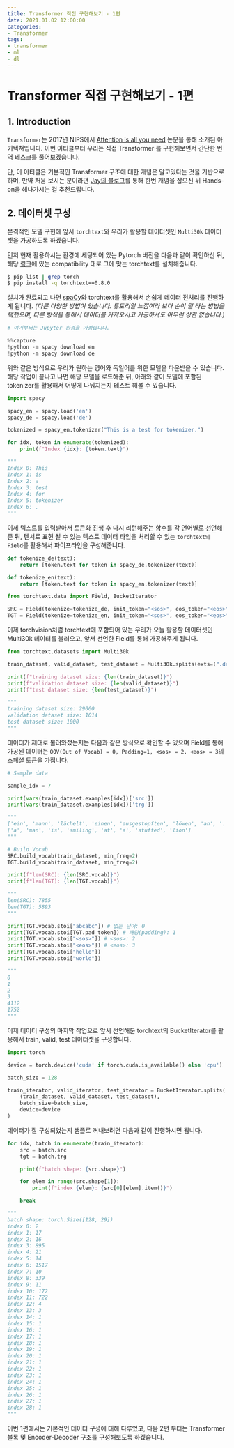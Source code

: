 ```yaml
---
title: Transformer 직접 구현해보기 - 1편
date: 2021.01.02 12:00:00
categories:
- Transformer
tags:
- transformer
- ml
- dl
---
```


# Transformer 직접 구현해보기 - 1편

## 1. Introduction

`Transformer`는 2017년 NIPS에서 [Attention is all you need](https://arxiv.org/pdf/1706.03762.pdf) 논문을 통해 소개된 아키텍쳐입니다. 이번 아티클부터 우리는 직접 Transformer 를 구현해보면서 간단한 번역 테스크를 풀어보겠습니다.

단, 이 아티클은 기본적인 Transformer 구조에 대한 개념은 알고있다는 것을 기반으로 하며, 만약 처음 보시는 분이라면 [Jay의 블로그](http://jalammar.github.io/illustrated-transformer/)를 통해 한번 개념을 잡으신 뒤 Hands-on을 해나가시는 걸 추천드립니다.

## 2. 데이터셋 구성

본격적인 모델 구현에 앞서 `torchtext`와 우리가 활용할 데이터셋인 `Multi30k` 데이터셋을 가공하도록 하겠습니다. 

먼저 현재 활용하시는 환경에 세팅되어 있는 Pytorch 버전을 다음과 같이 확인하신 뒤, 해당 [링크](https://pypi.org/project/torchtext/)에 있는 compatibility 대로 그에 맞는 torchtext를 설치해줍니다.

```bash
$ pip list | grep torch
$ pip install -q torchtext==0.8.0
```

설치가 완료되고 나면 [spaCy](https://spacy.io/)와 torchtext를 활용해서 손쉽게 데이터 전처리를 진행하게 됩니다. *(다른 다양한 방법이 있습니다. 튜토리얼 느낌이라 보다 손이 덜 타는 방법을 택했으며, 다른 방식을 통해서 데이터를 가져오시고 가공하셔도 아무런 상관 없습니다.)*

```python
# 여기부터는 Jupyter 환경을 가정합니다.

%%capture
!python -m spacy download en
!python -m spacy download de
```

위와 같은 방식으로 우리가 원하는 영어와 독일어를 위한 모델을 다운받을 수 있습니다. 해당 작업이 끝나고 나면 해당 모델을 로드해준 뒤, 아래와 같이 모델에 포함된 tokenizer를 활용해서 어떻게 나눠지는지 테스트 해볼 수 있습니다.

```python
import spacy

spacy_en = spacy.load('en')
spacy_de = spacy.load('de')

tokenized = spacy_en.tokenizer("This is a test for tokenizer.")

for idx, token in enumerate(tokenized):
    print(f"Index {idx}: {token.text}")

"""
Index 0: This
Index 1: is
Index 2: a
Index 3: test
Index 4: for
Index 5: tokenizer
Index 6: .
"""
```

이제 텍스트를 입력받아서 토큰화 진행 후 다시 리턴해주는 함수를 각 언어별로 선언해준 뒤, 텐서로 표현 될 수 있는 텍스트 데이터 타입을 처리할 수 있는 `torchtext의 Field`를 활용해서 파이프라인을 구성해줍니다.

```python
def tokenize_de(text):
    return [token.text for token in spacy_de.tokenizer(text)]

def tokenize_en(text):
    return [token.text for token in spacy_en.tokenizer(text)]

from torchtext.data import Field, BucketIterator

SRC = Field(tokenize=tokenize_de, init_token="<sos>", eos_token="<eos>", lower=True, batch_first=True)
TGT = Field(tokenize=tokenize_en, init_token="<sos>", eos_token="<eos>", lower=True, batch_first=True)
```

이제 torchvision처럼 torchtext에 포함되어 있는 우리가 오늘 활용할 데이터셋인 Multi30k 데이터를 불러오고, 앞서 선언한 Field를 통해 가공해주게 됩니다. 

```python
from torchtext.datasets import Multi30k

train_dataset, valid_dataset, test_dataset = Multi30k.splits(exts=(".de", ".en"), fields=(SRC, TGT))

print(f"training dataset size: {len(train_dataset)}")
print(f"validation dataset size: {len(valid_dataset)}")
print(f"test dataset size: {len(test_dataset)}")

"""
training dataset size: 29000
validation dataset size: 1014
test dataset size: 1000
"""
```

데이터가 제대로 불러와졌는지는 다음과 같은 방식으로 확인할 수 있으며 Field를 통해 가공된 데이터는 `OOV(Out of Vocab) = 0, Padding=1, <sos> = 2. <eos> = 3`의 스페셜 토큰을 가집니다.

```python
# Sample data

sample_idx = 7

print(vars(train_dataset.examples[idx])['src'])
print(vars(train_dataset.examples[idx])['trg'])

"""
['ein', 'mann', 'lächelt', 'einen', 'ausgestopften', 'löwen', 'an', '.']
['a', 'man', 'is', 'smiling', 'at', 'a', 'stuffed', 'lion']
"""

# Build Vocab
SRC.build_vocab(train_dataset, min_freq=2)
TGT.build_vocab(train_dataset, min_freq=2)

print(f"len(SRC): {len(SRC.vocab)}")
print(f"len(TGT): {len(TGT.vocab)}")

"""
len(SRC): 7855
len(TGT): 5893
"""

print(TGT.vocab.stoi["abcabc"]) # 없는 단어: 0
print(TGT.vocab.stoi[TGT.pad_token]) # 패딩(padding): 1
print(TGT.vocab.stoi["<sos>"]) # <sos>: 2
print(TGT.vocab.stoi["<eos>"]) # <eos>: 3
print(TGT.vocab.stoi["hello"])
print(TGT.vocab.stoi["world"])

"""
0
1
2
3
4112
1752
"""
```

이제 데이터 구성의 마지막 작업으로 앞서 선언해둔 torchtext의 BucketIterator를 활용해서 train, valid, test 데이터셋을 구성합니다.

```python
import torch

device = torch.device('cuda' if torch.cuda.is_available() else 'cpu')

batch_size = 128

train_iterator, valid_iterator, test_iterator = BucketIterator.splits(
    (train_dataset, valid_dataset, test_dataset),
    batch_size=batch_size,
    device=device
)
```

데이터가 잘 구성되었는지 샘플로 꺼내보려면 다음과 같이 진행하시면 됩니다.

```python
for idx, batch in enumerate(train_iterator):
    src = batch.src
    tgt = batch.trg

    print(f"batch shape: {src.shape}")

    for elem in range(src.shape[1]):
        print(f"index {elem}: {src[0][elem].item()}")

    break

"""
batch shape: torch.Size([128, 29])
index 0: 2
index 1: 17
index 2: 16
index 3: 895
index 4: 21
index 5: 14
index 6: 1517
index 7: 10
index 8: 339
index 9: 11
index 10: 172
index 11: 722
index 12: 4
index 13: 3
index 14: 1
index 15: 1
index 16: 1
index 17: 1
index 18: 1
index 19: 1
index 20: 1
index 21: 1
index 22: 1
index 23: 1
index 24: 1
index 25: 1
index 26: 1
index 27: 1
index 28: 1
"""
```

이번 1편에서는 기본적인 데이터 구성에 대해 다루었고, 다음 2편 부터는 Transformer 블록 및 Encoder-Decoder 구조를 구성해보도록 하겠습니다.